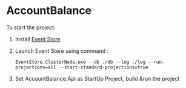 # AccountBalance

To start the project: 
  1. Install [Event Store](https://eventstore.org/docs/getting-started/)
  2. Launch Event Store using command :  
  
      ```
      EventStore.ClusterNode.exe --db ./db --log ./log --run-projections=all --start-standard-projections=true
      ```
  3. Set AccountBalance.Api as StartUp Project, build &run the project
  

